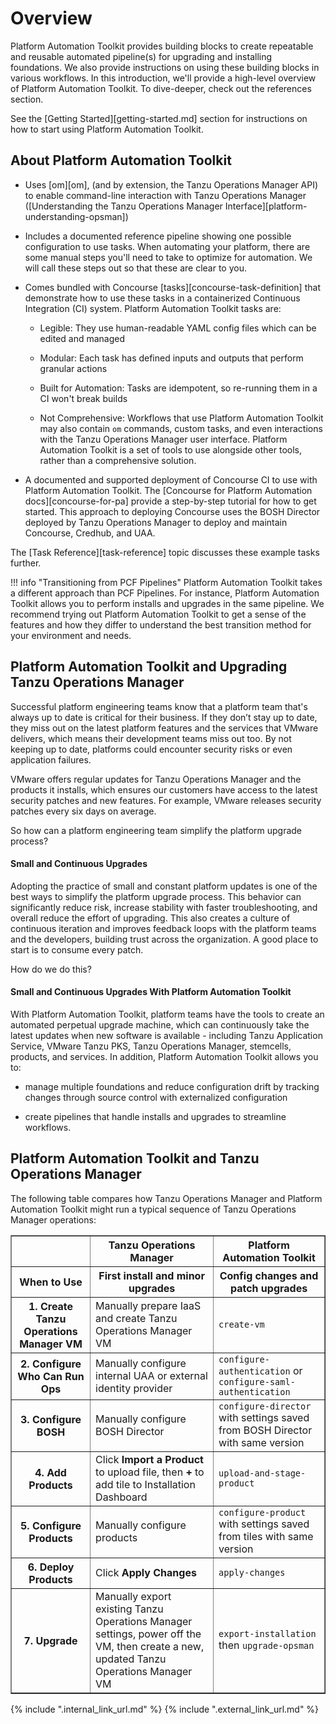 # Overview

Platform Automation Toolkit provides building blocks
to create repeatable and reusable automated pipeline(s)
for upgrading and installing foundations.
We also provide instructions on using these building blocks in various workflows.
In this introduction, we'll provide a high-level overview of Platform Automation Toolkit.
To dive-deeper, check out the references section.

See the [Getting Started][getting-started.md] section for instructions
on how to start using Platform Automation Toolkit.

## About Platform Automation Toolkit

* Uses [om][om],
  (and by extension, the Tanzu Operations Manager API)
  to enable command-line interaction with Tanzu Operations Manager
  ([Understanding the Tanzu Operations Manager Interface][platform-understanding-opsman])

* Includes a documented reference pipeline
  showing one possible configuration to use tasks.
  When automating your platform,
  there are some manual steps you'll need to take to optimize for automation.
  We will call these steps out so that these are clear to you.

* Comes bundled with Concourse [tasks][concourse-task-definition]
  that demonstrate how to use these tasks
  in a containerized Continuous Integration (CI) system.
  Platform Automation Toolkit tasks are:

    * Legible: They use
      human-readable YAML config files which can be edited and managed

    * Modular: Each task has defined inputs and outputs
      that perform granular actions

    * Built for Automation: Tasks are idempotent,
      so re-running them in a CI won't break builds

    * Not Comprehensive: Workflows that use Platform Automation Toolkit
      may also contain `om` commands, custom tasks,
      and even interactions with the Tanzu Operations Manager user interface.
      Platform Automation Toolkit is a set of tools to use alongside other tools,
      rather than a comprehensive solution.

* A documented and supported deployment of Concourse CI to use with Platform Automation Toolkit.
  The [Concourse for Platform Automation docs][concourse-for-pa] provide a step-by-step tutorial for how to get started.
  This approach to deploying Concourse uses the BOSH Director deployed by Tanzu Operations Manager to deploy and maintain Concourse, Credhub, and UAA.

The [Task Reference][task-reference] topic discusses these example tasks further.

!!! info "Transitioning from PCF Pipelines"
      Platform Automation Toolkit takes a different approach than PCF Pipelines.
      For instance, Platform Automation Toolkit allows you
      to perform installs and upgrades in the same pipeline.
      We recommend trying out Platform Automation Toolkit
      to get a sense of the features and how they differ
      to understand the best transition method for your environment and needs.

## Platform Automation Toolkit and Upgrading Tanzu Operations Manager

Successful platform engineering teams know that a platform team
that's always up to date is critical for their business.
If they don’t stay up to date,
they miss out on the latest platform features and the services that VMware delivers,
which means their development teams miss out too.
By not keeping up to date,
platforms could encounter security risks or even application failures.

VMware offers regular updates for Tanzu Operations Manager and the products it installs,
which ensures our customers have access to the latest security patches and new features.
For example, VMware releases security patches every six days on average.

So how can a platform engineering team simplify the platform upgrade process?

#### <a id=""></a> Small and Continuous Upgrades

Adopting the practice of small and constant platform updates
is one of the best ways to simplify the platform upgrade process.
This behavior can significantly reduce risk,
increase stability with faster troubleshooting,
and overall reduce the effort of upgrading.
This also creates a culture of continuous iteration
and improves feedback loops with the platform teams and the developers,
building trust across the organization.
A good place to start is to consume every patch.

How do we do this?

#### <a id=""></a> Small and Continuous Upgrades With Platform Automation Toolkit

With Platform Automation Toolkit,
platform teams have the tools to create an automated perpetual upgrade machine,
which can continuously take the latest updates when new software is available -
including Tanzu Application Service, VMware Tanzu PKS, Tanzu Operations Manager, stemcells, products, and services.
In addition, Platform Automation Toolkit allows you to:

* manage multiple foundations and reduce configuration drift
  by tracking changes through source control with
  externalized configuration

* create pipelines that handle installs and upgrades to streamline workflows.

## Platform Automation Toolkit and Tanzu Operations Manager

The following table compares how Tanzu Operations Manager
and Platform Automation Toolkit might run a typical sequence of Tanzu Operations Manager operations:

<table border="1">
  <tr>
    <th></th>
    <th>Tanzu Operations Manager</th>
    <th>Platform Automation Toolkit</th>
  </tr><tr>
    <th>When to Use</th>
    <th>First install and minor upgrades</th>
    <th>Config changes and patch upgrades</th>
  </tr><tr>
    <th>1. Create Tanzu Operations Manager VM</th>
    <td>Manually prepare IaaS and create Tanzu Operations Manager VM</td>
    <td><code>create-vm</code></td>
  </tr><tr>
    <th>2. Configure Who Can Run Ops</th>
    <td>Manually configure internal UAA or external identity provider</td>
    <td><code>configure-authentication</code> or <code>configure-saml-authentication</code></td>
  </tr><tr>
    <th>3. Configure BOSH</th>
    <td>Manually configure BOSH Director</td>
    <td><code>configure-director</code> with settings saved from BOSH Director with same version</td>
  </tr><tr>
    <th>4. Add Products</th>
    <td>Click <strong>Import a Product</strong> to upload file, then <strong>+</strong> to add tile to Installation Dashboard</td>
    <td><code>upload-and-stage-product</code></td>
  </tr><tr>
    <th>5. Configure Products</th>
    <td>Manually configure products</td>
    <td><code>configure-product</code> with settings saved from tiles with same version</td>
  </tr><tr>
    <th>6. Deploy Products</th>
    <td>Click <strong>Apply Changes</strong></td>
    <td><code>apply-changes</code></td>
  </tr><tr>
    <th>7. Upgrade</th>
    <td>Manually export existing Tanzu Operations Manager settings, power off the VM, then create a new, updated
    Tanzu Operations Manager VM</td>
    <td><code>export-installation</code> then <code>upgrade-opsman</code></td>
  </tr>
</table>

{% include ".internal_link_url.md" %}
{% include ".external_link_url.md" %}
